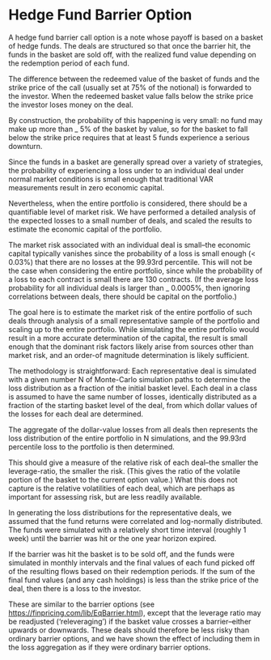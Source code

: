 # Hedge Fund Barrier Option

A hedge fund barrier call option is a note whose payoff is based on a basket of hedge funds. The deals are structured so that once the barrier hit, the funds in the basket are sold off, with the realized fund value depending on the redemption period of each fund. 

The difference between the redeemed value of the basket of funds and the strike price of
the call (usually set at 75% of the notional) is forwarded to the investor. When the redeemed basket value falls below the strike price the investor loses money on the deal.

By construction, the probability of this happening is very small: no fund may make up more than _ 5% of the basket by value, so for the basket to fall below the strike price requires that at least 5 funds experience a serious downturn. 

Since the funds in a basket are generally spread over a variety of strategies, the probability of experiencing a loss under to an individual deal under normal market conditions is small enough that traditional VAR measurements result in zero economic capital.

Nevertheless, when the entire portfolio is considered, there should be a quantifiable level of market risk. We have performed a detailed analysis of the expected losses to a small number of deals, and scaled the results to estimate the economic capital of the portfolio.


The market risk associated with an individual deal is small–the economic capital typically vanishes since the probability of a loss is small enough (< 0.03%) that there are no losses at the 99.93rd percentile. This will not be the case when considering the entire portfolio, since while the probability of a loss to each contract is small there are 130 contracts. (If the average loss probability for all individual deals is larger than _ 0.0005%, then ignoring correlations between deals, there should be capital on the portfolio.)

The goal here is to estimate the market risk of the entire portfolio of such deals through analysis of a small representative sample of the portfolio and scaling up to the entire portfolio. While simulating the entire portfolio would result in a more accurate determination of the capital, the result is small enough that the dominant risk factors likely arise from sources other than market risk, and an order-of magnitude determination is likely sufficient.

The methodology is straightforward: Each representative deal is simulated with a given number N of Monte-Carlo simulation paths to determine the loss distribution as a fraction of the initial basket level. Each deal in a class is assumed to have the same number of losses, identically distributed as a fraction of the starting basket level of the deal, from which dollar values of the losses for each deal are determined. 

The aggregate of the dollar-value losses from all deals then represents the loss distribution of the entire portfolio in N simulations, and the 99.93rd percentile loss to the portfolio is then determined.

This should give a measure of the relative risk of each deal–the smaller the leverage-ratio, the smaller the risk. (This gives the ratio of the volatile portion of the basket to the current option value.) What this does not capture is the relative volatilities of each deal, which are perhaps as important for assessing risk, but are less readily available. 

In generating the loss distributions for the representative deals, we assumed that the fund returns were correlated and log-normally distributed. The funds were simulated with a relatively short time interval (roughly 1 week) until the barrier was hit or the one year horizon expired. 

If the barrier was hit the basket is to be sold off, and the funds were simulated in monthly intervals and the final values of each fund picked off of the resulting flows based on their redemption periods. If the sum of the final fund values (and any cash holdings) is less than the strike price of the deal, then there is a loss to the investor.

These are similar to the barrier options (see https://finpricing.com/lib/EqBarrier.html), except that the leverage ratio may be readjusted (‘releveraging’) if the basket value crosses a barrier–either upwards or downwards. These deals should therefore be less risky than ordinary barrier options, and we have shown the effect of including them in the loss aggregation as if they were ordinary barrier options.



